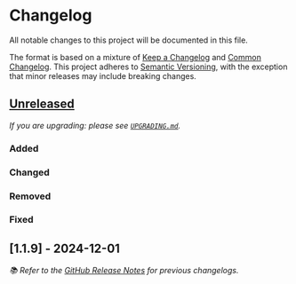 # Changelog

All notable changes to this project will be documented in this file.

The format is based on a mixture of [Keep a Changelog](https://keepachangelog.com/en/1.1.0/) and [Common Changelog](https://common-changelog.org).
This project adheres to [Semantic Versioning](https://semver.org/spec/v2.0.0.html), with the exception that minor releases may include breaking changes.

## [Unreleased]

_If you are upgrading: please see [`UPGRADING.md`](UPGRADING.md#unreleased)._

### Added

### Changed

### Removed

### Fixed

## [1.1.9] - 2024-12-01

_📚 Refer to the [GitHub Release Notes](https://github.com/munich-quantum-toolkit/bench/releases) for previous changelogs._

[unreleased]: https://github.com/munich-quantum-toolkit/core/compare/v1.1.9...HEAD
